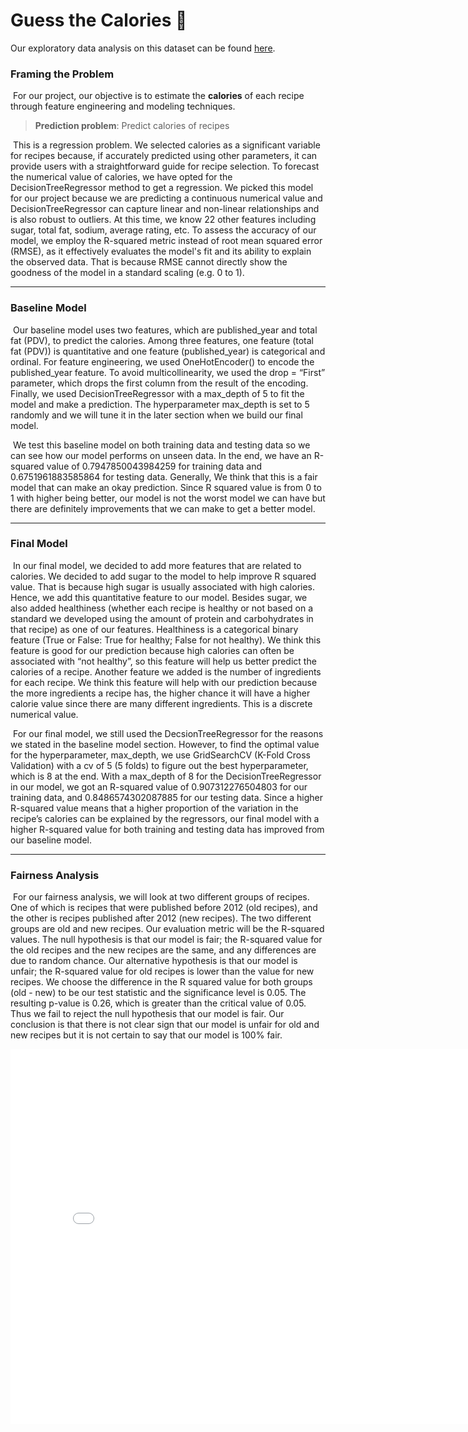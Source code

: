 # Guess the Calories 🤤
Our exploratory data analysis on this dataset can be found [here](https://elijahzyp.github.io/recipes_ratings/).

### Framing the Problem

​		For our project, our objective is to estimate the **calories** of each recipe through feature engineering and modeling techniques. 

> **Prediction problem**: Predict calories of recipes

​		This is a regression problem. We selected calories as a significant variable for recipes because, if accurately predicted using other parameters, it can provide users with a straightforward guide for recipe selection. To forecast the numerical value of calories, we have opted for the DecisionTreeRegressor method to get a regression. We picked this model for our project because we are predicting a continuous numerical value and DecisionTreeRegressor can capture linear and non-linear relationships and is also robust to outliers. At this time, we know 22 other features including sugar, total fat, sodium, average rating, etc. To assess the accuracy of our model, we employ the R-squared metric instead of root mean squared error (RMSE), as it effectively evaluates the model's fit and its ability to explain the observed data. That is because RMSE cannot directly show the goodness of the model in a standard scaling (e.g. 0 to 1).



------



### Baseline Model

​		Our baseline model uses two features, which are published_year and total fat (PDV), to predict the calories. Among three features, one feature (total fat (PDV)) is quantitative and one feature (published_year) is categorical and ordinal. For feature engineering, we used OneHotEncoder() to encode the published_year feature. To avoid multicollinearity, we used the drop = “First” parameter, which drops the first column from the result of the encoding. Finally, we used DecisionTreeRegressor with a max_depth of 5 to fit the model and make a prediction. The hyperparameter max_depth is set to 5 randomly and we will tune it in the later section when we build our final model.

​		We test this baseline model on both training data and testing data so we can see how our model performs on unseen data. In the end, we have an R-squared value of 0.7947850043984259 for training data and 0.6751961883585864 for testing data. Generally, We think that this is a fair model that can make an okay prediction. Since R squared value is from 0 to 1 with higher being better, our model is not the worst model we can have but there are definitely improvements that we can make to get a better model.



------



### Final Model

​		In our final model, we decided to add more features that are related to calories. We decided to add sugar to the model to help improve R squared value. That is because high sugar is usually associated with high calories. Hence, we add this quantitative feature to our model. Besides sugar, we also added healthiness (whether each recipe is healthy or not based on a standard we developed using the amount of protein and carbohydrates in that recipe) as one of our features. Healthiness is a categorical binary feature (True or False: True for healthy; False for not healthy). We think this feature is good for our prediction because high calories can often be associated with “not healthy”, so this feature will help us better predict the calories of a recipe. Another feature we added is the number of ingredients for each recipe. We think this feature will help with our prediction because the more ingredients a recipe has, the higher chance it will have a higher calorie value since there are many different ingredients. This is a discrete numerical value. 

​		For our final model, we still used the DecsionTreeRegressor for the reasons we stated in the baseline model section. However, to find the optimal value for the hyperparameter, max_depth, we use GridSearchCV (K-Fold Cross Validation) with a cv of 5 (5 folds) to figure out the best hyperparameter, which is 8 at the end. With a max_depth of 8 for the DecisionTreeRegressor in our model, we got an R-squared value of 0.907312276504803 for our training data, and 0.8486574302087885 for our testing data. Since a higher R-squared value means that a higher proportion of the variation in the recipe’s calories can be explained by the regressors, our final model with a higher R-squared value for both training and testing data has improved from our baseline model. 



------



### Fairness Analysis

​		For our fairness analysis, we will look at two different groups of recipes. One of which is recipes that were published before 2012 (old recipes), and the other is recipes published after 2012 (new recipes). The two different groups are old and new recipes. Our evaluation metric will be the R-squared values. The null hypothesis is that our model is fair; the R-squared value for the old recipes and the new recipes are the same, and any differences are due to random chance. Our alternative hypothesis is that our model is unfair; the R-squared value for old recipes is lower than the value for new recipes. We choose the difference in the R squared value for both groups (old - new) to be our test statistic and the significance level is 0.05. The resulting p-value is 0.26, which is greater than the critical value of 0.05. Thus we fail to reject the null hypothesis that our model is fair. Our conclusion is that there is not clear sign that our model is unfair for old and new recipes but it is not certain to say that our model is 100% fair. 



<iframe src="assets/fairness_test.html" width=800 height=600 frameBorder=0></iframe>





